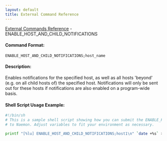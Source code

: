 ```yaml
---
layout: default
title: External Command Reference
---
```


<!--
************************************************
* AUTO GENERATED PAGE - USE ./update SCRIPT
************************************************
-->

<span class="glyphicon glyphicon-arrow-up"></span><a href="index.html"> External Commands Reference</a> - ENABLE_HOST_AND_CHILD_NOTIFICATIONS<br>

#### Command Format:

`ENABLE_HOST_AND_CHILD_NOTIFICATIONS;host_name`

#### Description:

Enables notifications for the specified host, as well as all hosts 'beyond' (e.g. on all child hosts of) the specified host. Notifications will only be sent out for these hosts if notifications are also enabled on a program-wide basis.

#### Shell Script Usage Example:

```sh
#!/bin/sh
# This is a sample shell script showing how you can submit the ENABLE_HOST_AND_CHILD_NOTIFICATIONS command
# to Naemon. Adjust variables to fit your environment as necessary.

printf "[%lu] ENABLE_HOST_AND_CHILD_NOTIFICATIONS;host1\n" `date +%s` > /var/lib/naemon/naemon.cmd
```

